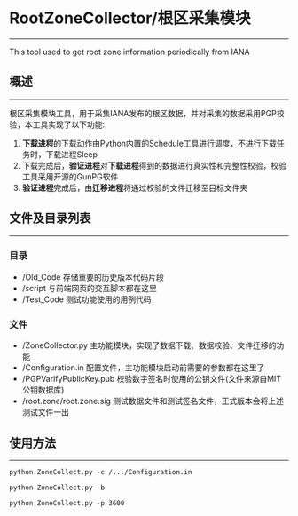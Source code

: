 # **RootZoneCollector/根区采集模块**
-----
This tool used to get root zone information periodically from IANA

## 概述
-----

根区采集模块工具，用于采集IANA发布的根区数据，并对采集的数据采用PGP校验，本工具实现了以下功能:


1. **下载进程**的下载动作由Python内置的Schedule工具进行调度，不进行下载任务时，下载进程Sleep
2. 下载完成后，**验证进程**对**下载进程**得到的数据进行真实性和完整性校验，校验工具采用开源的GunPG软件
3. **验证进程**完成后，由**迁移进程**将通过校验的文件迁移至目标文件夹


## 文件及目录列表
-----

### 目录

+ /Old_Code
	存储重要的历史版本代码片段
+ /script
	与前端网页的交互脚本都在这里
+ /Test_Code
	测试功能使用的用例代码

### 文件

+ /ZoneCollector.py
	主功能模块，实现了数据下载、数据校验、文件迁移的功能
+ /Configuration.in
	配置文件，主功能模块启动前需要的参数都在这里了
+ /PGPVarifyPublicKey.pub
	校验数字签名时使用的公钥文件(文件来源自MIT公钥数据库)
+ /root.zone/root.zone.sig
	测试数据文件和测试签名文件，正式版本会将上述测试文件一出


## 使用方法
---
	python ZoneCollect.py -c /.../Configuration.in

	python ZoneCollect.py -b
	
	python ZoneCollect.py -p 3600

